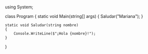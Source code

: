 using System;

class Program
{
    static void Main(string[] args)
    {
        Saludar("Mariana");
    }

    static void Saludar(string nombre)
    {
        Console.WriteLine($"¡Hola {nombre}!");
    }
}

